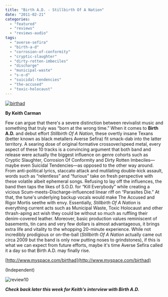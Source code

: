 ```yaml
---
title: "Birth A.D. - Stillbirth Of A Nation"
date: "2011-02-21"
categories: 
  - "featured"
  - "reviews"
  - "reviews-audio"
tags: 
  - "averse-sefira"
  - "birth-a-d"
  - "corrosion-of-conformity"
  - "cryptic-slaughter"
  - "dirty-rotten-imbeciles"
  - "discharge"
  - "municipal-waste"
  - "s-o-d"
  - "suicidal-tendencies"
  - "the-accused"
  - "toxic-holocaust"
---
```


[![](http://www.hellbound.ca/wp-content/uploads/2011/02/birthad.jpg "birthad")](http://www.hellbound.ca/wp-content/uploads/2011/02/birthad.jpg)

**By Keith Carman**

Few can argue that there's a severe distinction between revivalist music and something that truly was “born at the wrong time.” When it comes to **Birth A.D.** and debut effort _Stillbirth Of A Nation_, these overtly insane Texans (better known as black metallers Averse Sefira) fit smack-dab into the latter territory. A searing dose of original formative crossover/speed metal, every aspect of these 10 tracks is a convincing argument that both band and release were actually the biggest influence on genre cohorts such as Cryptic Slaughter, Corrosion Of Conformity and Dirty Rotten Imbeciles—maybe even Suicidal Tendencies—as opposed to the other way around. From anti-political lyrics, staccato attack and mutilating double-kick assault, words such as “relentless” and “furious” take on fresh perspective with these volatile albeit ephemeral songs. Refusing to lay off the influences, the band then taps the likes of S.O.D. for “Kill Everybody” while creating a vicious Scum-meets-Discharge-influenced linear riff on “Parasites Die.” At that, the tune's underlying backup vocals would make The Accused and Rigor Mortis seethe with envy. Essentially, _Stillbirth Of A Nation_ is everything current acts such as Municipal Waste, Toxic Holocaust and other thrash-aping act wish they could be without so much as ruffling their denim-covered leather. Moreover, basic production values reminiscent of basements, tin cans and very few dollars is almost advantageous, it brings extra life and vitality to the whopping 20-minute experience. While not incredibly prodigious or on-the-ball (_Stillbirth Of A Nation_ actually came out circa 2009 but the band is only now putting noses to grindstones), if this is what we can expect from future efforts, maybe it's time Averse Sefira called it a day so that Birth A.D. may finally rise.

[http://www.myspace.com/birthad](http://www.myspace.com/birthad)

(Independent)

![](http://www.hellbound.ca/wp-content/uploads/2009/07/review10.png "review10")

_**Check back later this week for Keith's interview with Birth A.D.**_
